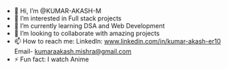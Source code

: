 - 👋 Hi, I’m @KUMAR-AKASH-M
- 👀 I’m interested in Full stack projects
- 🌱 I’m currently learning DSA and Web Development
- 💞️ I’m looking to collaborate with amazing projects
- 📫 How to reach me:
  Linkedln: www.linkedin.com/in/kumar-akash-er10 <br>
  Email- kumaraakash.mishra@gmail.com
- ⚡ Fun fact: I watch Anime

<!---
KUMAR-AKASH-M/KUMAR-AKASH-M is a ✨ special ✨ repository because its `README.md` (this file) appears on your GitHub profile.
You can click the Preview link to take a look at your changes.
--->
